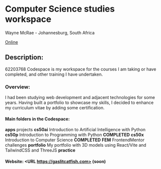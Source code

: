 # Computer Science studies workspace
Wayne McRae - Johannesburg, South Africa

[Online](https://waxx567-friendly-adventure-r69rp4q94wgh5xxv.github.dev/?autoStart=true&folder=%2Fworkspaces%2F62203768&vscodeChannel=stable)

## Description:

62203768 Codespace is my workspace for the courses I am taking or have completed, and other training I have undertaken.

### Overview:

I had been studying web development and adjacent technologies for some years.
Having built a portfolio to showcase my skills, I decided to enhance my curriculum vitae by adding some certification.

#### Main folders in the Codespace:

**apps** projects
**cs50ai** Introduction to Artificial Intelligence with Python
**cs50p** Introduction to Programming with Python **COMPLETED**
**cs50x** Introduction to Computer Science **COMPLETED**
**FEM** FrontendMentor challenges
**portfolio** My portfolio with 3D models using React/Vite and TailwindCSS and ThreeJS
**practice**

#### Website: <URL https://gaslitcatfish.com> (soon)
